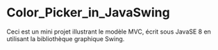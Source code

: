 # Color_Picker_in_JavaSwing
Ceci est un mini projet illustrant le modèle MVC, écrit sous JavaSE 8 en utilisant la bibliothèque graphique Swing. 
